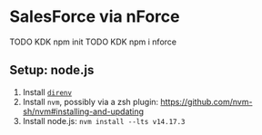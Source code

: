# SalesForce via nForce

TODO KDK npm init
TODO KDK npm i nforce

## Setup: node.js

1. Install [`direnv`](https://direnv.net/)
1. Install `nvm`, possibly via a zsh plugin:
   https://github.com/nvm-sh/nvm#installing-and-updating
1. Install node.js: `nvm install --lts v14.17.3`
